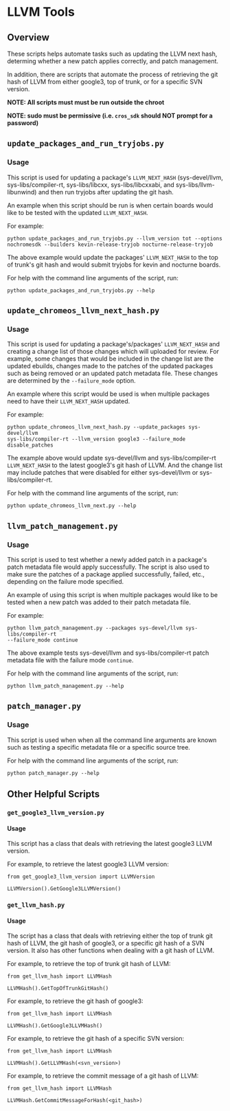 # LLVM Tools

## Overview

These scripts helps automate tasks such as updating the LLVM next hash,
determing whether a new patch applies correctly, and patch management.

In addition, there are scripts that automate the process of retrieving the
git hash of LLVM from either google3, top of trunk, or for a specific SVN
version.

**NOTE: All scripts must must be run outside the chroot**

**NOTE: sudo must be permissive (i.e. **`cros_sdk`** should NOT prompt for a
password)**

## `update_packages_and_run_tryjobs.py`

### Usage

This script is used for updating a package's `LLVM_NEXT_HASH` (sys-devel/llvm,
sys-libs/compiler-rt, sys-libs/libcxx, sys-libs/libcxxabi, and
sys-libs/llvm-libunwind) and then run tryjobs after updating the git hash.

An example when this script should be run is when certain boards would like
to be tested with the updated `LLVM_NEXT_HASH`.

For example:

```
python update_packages_and_run_tryjobs.py --llvm_version tot --options
nochromesdk --builders kevin-release-tryjob nocturne-release-tryjob
```

The above example would update the packages' `LLVM_NEXT_HASH` to the top of
trunk's git hash and would submit tryjobs for kevin and nocturne boards.

For help with the command line arguments of the script, run:

```
python update_packages_and_run_tryjobs.py --help
```

## `update_chromeos_llvm_next_hash.py`

### Usage

This script is used for updating a package's/packages' `LLVM_NEXT_HASH` and
creating a change list of those changes which will uploaded for review. For
example, some changes that would be included in the change list are
the updated ebuilds, changes made to the patches of the updated packages such
as being removed or an updated patch metadata file. These changes are determined
by the `--failure_mode` option.

An example where this script would be used is when multiple packages need to
have their `LLVM_NEXT_HASH` updated.

For example:

```
python update_chromeos_llvm_next_hash.py --update_packages sys-devel/llvm
sys-libs/compiler-rt --llvm_version google3 --failure_mode disable_patches
```

The example above would update sys-devel/llvm and sys-libs/compiler-rt
`LLVM_NEXT_HASH` to the latest google3's git hash of LLVM. And the change list
may include patches that were disabled for either sys-devel/llvm or
sys-libs/compiler-rt.

For help with the command line arguments of the script, run:

```
python update_chromeos_llvm_next.py --help
```

## `llvm_patch_management.py`

### Usage

This script is used to test whether a newly added patch in a package's patch
metadata file would apply successfully. The script is also used to make sure
the patches of a package applied successfully, failed, etc., depending on the
failure mode specified.

An example of using this script is when multiple packages would like to be
tested when a new patch was added to their patch metadata file.

For example:

```
python llvm_patch_management.py --packages sys-devel/llvm sys-libs/compiler-rt
--failure_mode continue
```

The above example tests sys-devel/llvm and sys-libs/compiler-rt patch metadata
file with the failure mode `continue`.

For help with the command line arguments of the script, run:

```
python llvm_patch_management.py --help
```

## `patch_manager.py`

### Usage

This script is used when when all the command line arguments are known such as
testing a specific metadata file or a specific source tree.

For help with the command line arguments of the script, run:

```
python patch_manager.py --help
```

## Other Helpful Scripts

### `get_google3_llvm_version.py`

#### Usage

This script has a class that deals with retrieving the latest google3 LLVM
version.

For example, to retrieve the latest google3 LLVM version:

```
from get_google3_llvm_version import LLVMVersion

LLVMVersion().GetGoogle3LLVMVersion()
```

### `get_llvm_hash.py`

#### Usage

The script has a class that deals with retrieving either the top of trunk git
hash of LLVM, the git hash of google3, or a specific git hash of a SVN version.
It also has other functions when dealing with a git hash of LLVM.

For example, to retrieve the top of trunk git hash of LLVM:

```
from get_llvm_hash import LLVMHash

LLVMHash().GetTopOfTrunkGitHash()
```

For example, to retrieve the git hash of google3:

```
from get_llvm_hash import LLVMHash

LLVMHash().GetGoogle3LLVMHash()
```

For example, to retrieve the git hash of a specific SVN version:

```
from get_llvm_hash import LLVMHash

LLVMHash().GetLLVMHash(<svn_version>)
```

For example, to retrieve the commit message of a git hash of LLVM:

```
from get_llvm_hash import LLVMHash

LLVMHash.GetCommitMessageForHash(<git_hash>)
```
